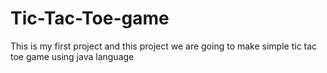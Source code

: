 # Tic-Tac-Toe-game
This is my first project and this project we are going to make simple tic tac toe game using java language
